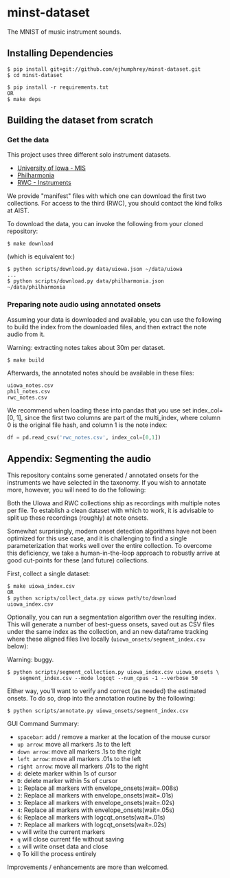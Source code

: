 # minst-dataset

The MNIST of music instrument sounds.

## Installing Dependencies

```
$ pip install git+git://github.com/ejhumphrey/minst-dataset.git
$ cd minst-dataset

$ pip install -r requirements.txt
OR
$ make deps
```

## Building the dataset from scratch

### Get the data

This project uses three different solo instrument datasets.
- [University of Iowa - MIS](http://theremin.music.uiowa.edu/MIS.html)
- [Philharmonia](http://www.philharmonia.co.uk/explore/make_music)
- [RWC - Instruments](https://staff.aist.go.jp/m.goto/RWC-MDB/rwc-mdb-i.html)

We provide "manifest" files with which one can download the first two collections. For access to the third (RWC), you should contact the kind folks at AIST.

To download the data, you can invoke the following from your cloned repository:

```
$ make download
```

(which is equivalent to:)

```
$ python scripts/download.py data/uiowa.json ~/data/uiowa
...
$ python scripts/download.py data/philharmonia.json ~/data/philharmonia
```

### Preparing note audio using annotated onsets

Assuming your data is downloaded and available, you can use the following to build the index from the downloaded files, and then extract the note audio from it.

Warning: extracting notes takes about 30m per dataset.

```
$ make build
```

Afterwards, the annotated notes should be available in these files:
```
uiowa_notes.csv
phil_notes.csv
rwc_notes.csv
```

We recommend when loading these into pandas that you use set index_col=[0, 1], since the first two columns are part of the multi_index, where column 0 is the original file hash, and column 1 is the note index:

```python
df = pd.read_csv('rwc_notes.csv', index_col=[0,1])
```

## Appendix: Segmenting the audio

This repository contains some generated / annotated onsets for the instruments we have selected in the taxonomy. If you wish to annotate more, however, you will need to do the following:

Both the UIowa and RWC collections ship as recordings with multiple notes per file. To establish a clean dataset with which to work, it is advisable to split up these recordings (roughly) at note onsets.

Somewhat surprisingly, modern onset detection algorithms have not been optimized for this use case, and it is challenging to find a single parameterization that works well over the entire collection. To overcome this deficiency, we take a human-in-the-loop approach to robustly arrive at good cut-points for these (and future) collections.

First, collect a single dataset:

```
$ make uiowa_index.csv
OR
$ python scripts/collect_data.py uiowa path/to/download uiowa_index.csv
```

Optionally, you can run a segmentation algorithm over the resulting index. This will generate a number of best-guess onsets, saved out as CSV files under the same index as the collection, and an new dataframe tracking where these aligned files live locally (`uiowa_onsets/segment_index.csv` below):

Warning: buggy.
```
$ python scripts/segment_collection.py uiowa_index.csv uiowa_onsets \
    segment_index.csv --mode logcqt --num_cpus -1 --verbose 50
```

Either way, you'll want to verify and correct (as needed) the estimated onsets. To do so, drop into the annotation routine by the following:

```
$ python scripts/annotate.py uiowa_onsets/segment_index.csv
```

GUI Command Summary:
 * `spacebar`: add / remove a marker at the location of the mouse cursor
 * `up arrow`: move all markers .1s to the left
 * `down arrow`: move all markers .1s to the right
 * `left arrow`: move all markers .01s to the left
 * `right arrow`: move all markers .01s to the right
 * `d`: delete marker within 1s of cursor
 * `D`: delete marker within 5s of cursor
 * `1`: Replace all markers with envelope_onsets(wait=.008s)
 * `2`: Replace all markers with envelope_onsets(wait=.01s)
 * `3`: Replace all markers with envelope_onsets(wait=.02s)
 * `4`: Replace all markers with envelope_onsets(wait=.05s)
 * `6`: Replace all markers with logcqt_onsets(wait=.01s)
 * `7`: Replace all markers with logcqt_onsets(wait=.02s)
 * `w` will write the current markers
 * `q` will close current file without saving
 * `x` will write onset data and close
 * `Q` To kill the process entirely

Improvements / enhancements are more than welcomed.

